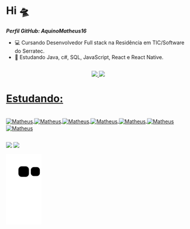 # Hi 🛸

***Perfil GitHub: AquinoMatheus16***

- 💻 Cursando Desenvolvedor Full stack na Residência em TIC/Software do Serratec.
- 🌱 Estudando Java, c#, SQL, JavaScript, React e React Native.

##

<div align="center">
  <a href="https://github.com/AquinoMatheus16">
  <img height="160em" src="https://github-readme-stats.vercel.app/api?username=AquinoMatheus16&show_icons=true&theme=tokyonight&include_all_commits=true&count_private=true"/>
  <img height="160em" src="https://github-readme-stats.vercel.app/api/top-langs/?username=AquinoMatheus16&layout=compact&langs_count=7&theme=radical"/>
</div>

##

# Estudando:

<div style="display: inline_block"><br>
  <img align="center" alt="Matheus" height="50" width="50" src="https://cdn.jsdelivr.net/gh/devicons/devicon/icons/java/java-plain-wordmark.svg">

  <img align="center" alt="Matheus" height="50" width="50" src="https://cdn.jsdelivr.net/gh/devicons/devicon/icons/postgresql/postgresql-original-wordmark.svg" />

  <img align="center" alt="Matheus" height="50" width="50" src="https://cdn.jsdelivr.net/gh/devicons/devicon/icons/html5/html5-original-wordmark.svg" />

  <img align="center" alt="Matheus" height="50" width="50" src="https://cdn.jsdelivr.net/gh/devicons/devicon/icons/javascript/javascript-plain.svg" />

  <img align="center" alt="Matheus" height="50" width="50" src="https://cdn.jsdelivr.net/gh/devicons/devicon/icons/git/git-original-wordmark.svg" />

  <img align="center" alt="Matheus" height="50" width="50" src="https://cdn.jsdelivr.net/gh/devicons/devicon/icons/github/github-original-wordmark.svg" />

  <img align="center" alt="Matheus" height="50" width="50" src="https://cdn.jsdelivr.net/gh/devicons/devicon/icons/react/react-original-wordmark.svg" />
</div>

##

<div>
<!-- <a href="https://discord.gg/wagxzStdcR" target="_blank"><img src="https://img.shields.io/badge/Discord-7289DA?style=for-the-badge&logo=discord&logoColor=white" target="_blank"></a> -->
  <a href = "mailto:matheus.aquino1.618@gmail.com"><img src="https://img.shields.io/badge/-Gmail-%23333?style=for-the-badge&logo=gmail&logoColor=white" target="_blank"></a>
  <a href="https://www.linkedin.com/in/*************" target="_blank"><img src="https://img.shields.io/badge/-LinkedIn-%230077B5?style=for-the-badge&logo=linkedin&logoColor=white" target="_blank"></a> 
<div/>
  
  ![snake gif](https://github.com/AquinoMatheus16/AquinoMatheus16/blob/output/github-contribution-grid-snake.svg)
